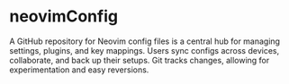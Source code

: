 # neovimConfig
A GitHub repository for Neovim config files is a central hub for managing settings, plugins, and key mappings. Users sync configs across devices, collaborate, and back up their setups. Git tracks changes, allowing for experimentation and easy reversions.
